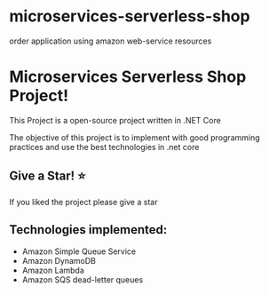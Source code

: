 # microservices-serverless-shop
order application using amazon web-service resources 


Microservices Serverless Shop Project!
=====================
This Project is a open-source project written in .NET Core

The objective of this project is to implement with good programming practices and use the best technologies in .net core

## Give a Star! :star:
If you liked the project please give a star 

## Technologies implemented:

- Amazon Simple Queue Service
- Amazon DynamoDB
- Amazon Lambda
- Amazon SQS dead-letter queues
